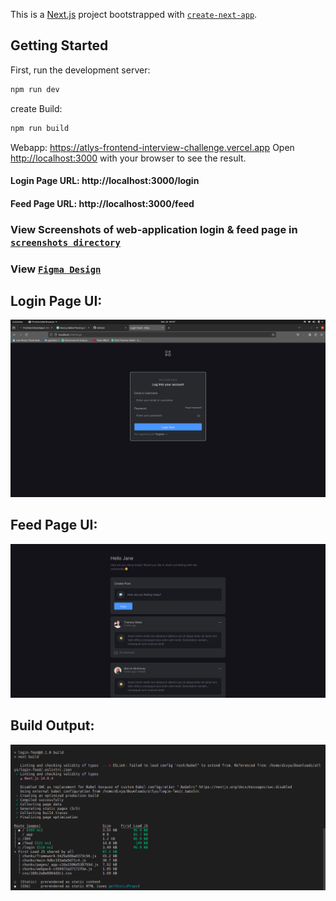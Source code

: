 This is a [Next.js](https://nextjs.org/) project bootstrapped with [`create-next-app`](https://github.com/vercel/next.js/tree/canary/packages/create-next-app).

## Getting Started

First, run the development server:

```bash
npm run dev
```
create Build:
```bash
npm run build
```

Webapp: https://atlys-frontend-interview-challenge.vercel.app
Open [http://localhost:3000](http://localhost:3000) with your browser to see the result.

#### Login Page URL: http://localhost:3000/login

#### Feed Page URL: http://localhost:3000/feed


### View Screenshots of web-application login & feed page in [`screenshots directory`](https://github.com/divya661/Atlys-Frontend-Interview-Challenge/tree/theme/screenshots)

### View [`Figma Design`](https://www.figma.com/file/S4bZXDniOieMhyGIpTnVu5/Frontend-Developer%3A-Atlys?node-id=1%3A5&mode=dev)

## Login Page UI:
![Alt Login](https://github.com/divya661/Atlys-Frontend-Interview-Challenge/blob/theme/screenshots/Login%20Page.png?raw=true)

## Feed Page UI:
![Alt Feed](https://github.com/divya661/Atlys-Frontend-Interview-Challenge/blob/theme/screenshots/Feed%20Page.png?raw=true)

## Build Output:
![Alt Build Output](https://github.com/divya661/Atlys-Frontend-Interview-Challenge/blob/master/screenshots/Build%20output.png?raw=true)

